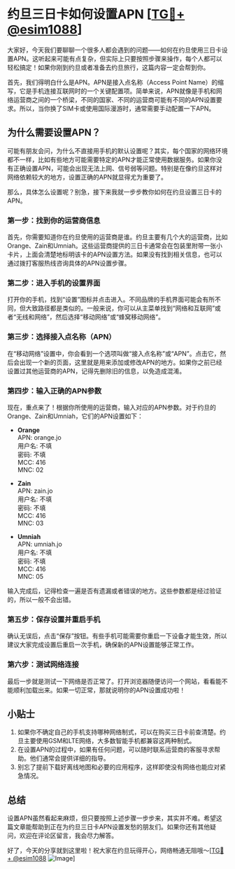 # 约旦三日卡如何设置APN [[TG💪+ @esim1088](https://t.me/s/esim1088)]

大家好，今天我们要聊聊一个很多人都会遇到的问题——如何在约旦使用三日卡设置APN。这听起来可能有点复杂，但实际上只要按照步骤来操作，每个人都可以轻松搞定！如果你刚到约旦或者准备去约旦旅行，这篇内容一定会帮到你。

首先，我们得明白什么是APN。APN是接入点名称（Access Point Name）的缩写，它是手机连接互联网时的一个关键配置项。简单来说，APN就像是手机和网络运营商之间的一个桥梁，不同的国家、不同的运营商可能有不同的APN设置要求。所以，当你换了SIM卡或使用国际漫游时，通常需要手动配置一下APN。

## 为什么需要设置APN？

可能有朋友会问，为什么不直接用手机的默认设置呢？其实，每个国家的网络环境都不一样，比如有些地方可能需要特定的APN才能正常使用数据服务。如果你没有正确设置APN，可能会出现无法上网、信号弱等问题。特别是在像约旦这样对网络依赖较大的地方，设置正确的APN就显得尤为重要了。

那么，具体怎么设置呢？别急，接下来我就一步步教你如何在约旦设置三日卡的APN。

### 第一步：找到你的运营商信息

首先，你需要知道你在约旦使用的运营商是谁。约旦主要有几个大的运营商，比如Orange、Zain和Umniah。这些运营商提供的三日卡通常会在包装里附带一张小卡片，上面会清楚地标明该卡的APN设置方法。如果没有找到相关信息，也可以通过拨打客服热线咨询具体的APN设置步骤。

### 第二步：进入手机的设置界面

打开你的手机，找到“设置”图标并点击进入。不同品牌的手机界面可能会有所不同，但大致路径都是类似的。一般来说，你可以从主菜单找到“网络和互联网”或者“无线和网络”，然后选择“移动网络”或“蜂窝移动网络”。

### 第三步：选择接入点名称（APN）

在“移动网络”设置中，你会看到一个选项叫做“接入点名称”或“APN”。点击它，然后会出现一个新的页面，这里就是用来添加或修改APN的地方。如果你之前已经设置过其他运营商的APN，记得先删除旧的信息，以免造成混淆。

### 第四步：输入正确的APN参数

现在，重点来了！根据你所使用的运营商，输入对应的APN参数。对于约旦的Orange、Zain和Umniah，它们的APN设置如下：

- **Orange**  
  APN: orange.jo  
  用户名: 不填  
  密码: 不填  
  MCC: 416  
  MNC: 02  

- **Zain**  
  APN: zain.jo  
  用户名: 不填  
  密码: 不填  
  MCC: 416  
  MNC: 03  

- **Umniah**  
  APN: umniah.jo  
  用户名: 不填  
  密码: 不填  
  MCC: 416  
  MNC: 05  

输入完成后，记得检查一遍是否有遗漏或者错误的地方。这些参数都是经过验证的，所以一般不会出错。

### 第五步：保存设置并重启手机

确认无误后，点击“保存”按钮。有些手机可能需要你重启一下设备才能生效，所以建议大家完成设置后重启一次手机，确保新的APN设置能够正常工作。

### 第六步：测试网络连接

最后一步就是测试一下网络是否正常了。打开浏览器随便访问一个网站，看看能不能顺利加载出来。如果一切正常，那就说明你的APN设置成功啦！

## 小贴士

1. 如果你不确定自己的手机支持哪种网络制式，可以在购买三日卡前查清楚。约旦主要使用GSM和LTE网络，大多数智能手机都兼容这两种制式。
2. 在设置APN的过程中，如果有任何问题，可以随时联系运营商的客服寻求帮助。他们通常会提供详细的指导。
3. 别忘了提前下载好离线地图和必要的应用程序，这样即使没有网络也能应对紧急情况。

## 总结

设置APN虽然看起来麻烦，但只要按照上述步骤一步步来，其实并不难。希望这篇文章能帮助到正在为约旦三日卡APN设置发愁的朋友们。如果你还有其他疑问，欢迎在评论区留言，我会尽力解答。

好了，今天的分享就到这里啦！祝大家在约旦玩得开心，网络畅通无阻哦～[[TG💪+ @esim1088](https://t.me/s/esim1088) ![Image](https://i.postimg.cc/4NQfJmqS/Snipaste-2025-05-13-00-14-12.png)]